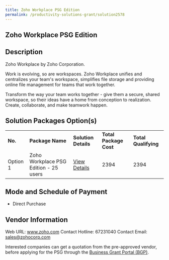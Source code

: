 ```yaml
---
title: Zoho Workplace PSG Edition
permalink: /productivity-solutions-grant/solution2578
---
```


## Zoho Workplace PSG Edition

## Description

Zoho Workplace by Zoho Corporation.

Work is evolving, so are workspaces. Zoho Workplace unifies and centralizes your team's workspace, simplifies file storage and providing online file management for teams that work together.

Transform the way your team works together - give them a secure, shared workspace, so their ideas have a home from conception to realization. Create, collaborate, and make teamwork happen.

## Solution Packages Option(s)

<table>
<tr>
<td><b>No.</b></td>
<td><b>Package Name</b></td>
<td><b>Solution Details</b></td>
<td><b>Total Package Cost</b></td>
<td><b>Total Qualifying</b></td>
</tr>
<tr>
<td>Option 1</td>
<td>Zoho Workplace PSG Edition - 25 users</td>
<td><a href='https://www.gobusiness.gov.sg/images/psg/Zoho_Corporation_20200674_Desensitised_Annex_3_Part_4.pdf'>View Details</a></td>
<td>2394</td>
<td>2394</td>
</tr>
</table>

## Mode and Schedule of Payment

 - Direct Purchase

## Vendor Information

 Web URL: www.zoho.com 
Contact Hotline: 67231040 
Contact Email: sales@zohocorp.com 


Interested companies can get a quotation from the pre-approved vendor, before applying for the PSG through the <a href='https://www.businessgrants.gov.sg/'>Business Grant Portal (BGP)</a>.
